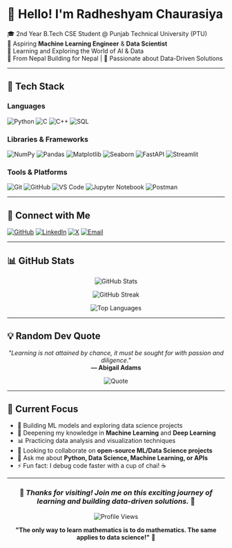 # 👋 Hello! I'm Radheshyam Chaurasiya

🎓 2nd Year B.Tech CSE Student @ Punjab Technical University (PTU)  
🤖 Aspiring **Machine Learning Engineer** & **Data Scientist**  
🌱 Learning and Exploring the World of AI & Data  
🌄 From Nepal Building for Nepal | 🚀 Passionate about Data-Driven Solutions

---

## 🔧 Tech Stack

### Languages
![Python](https://img.shields.io/badge/Python-3776AB?style=for-the-badge&logo=python&logoColor=white)
![C](https://img.shields.io/badge/C-00599C?style=for-the-badge&logo=c&logoColor=white)
![C++](https://img.shields.io/badge/C++-00599C?style=for-the-badge&logo=cplusplus&logoColor=white)
![SQL](https://img.shields.io/badge/SQL-4479A1?style=for-the-badge&logo=mysql&logoColor=white)

### Libraries & Frameworks
![NumPy](https://img.shields.io/badge/NumPy-013243?style=for-the-badge&logo=numpy&logoColor=white)
![Pandas](https://img.shields.io/badge/Pandas-150458?style=for-the-badge&logo=pandas&logoColor=white)
![Matplotlib](https://img.shields.io/badge/Matplotlib-11557c?style=for-the-badge&logo=python&logoColor=white)
![Seaborn](https://img.shields.io/badge/Seaborn-3776AB?style=for-the-badge&logo=python&logoColor=white)
![FastAPI](https://img.shields.io/badge/FastAPI-009688?style=for-the-badge&logo=fastapi&logoColor=white)
![Streamlit](https://img.shields.io/badge/Streamlit-FF4B4B?style=for-the-badge&logo=streamlit&logoColor=white)

### Tools & Platforms
![Git](https://img.shields.io/badge/Git-F05032?style=for-the-badge&logo=git&logoColor=white)
![GitHub](https://img.shields.io/badge/GitHub-181717?style=for-the-badge&logo=github&logoColor=white)
![VS Code](https://img.shields.io/badge/VS_Code-007ACC?style=for-the-badge&logo=visual-studio-code&logoColor=white)
![Jupyter Notebook](https://img.shields.io/badge/Jupyter_Notebook-F37626?style=for-the-badge&logo=jupyter&logoColor=white)
![Postman](https://img.shields.io/badge/Postman-FF6C37?style=for-the-badge&logo=postman&logoColor=white)

---

## 🔗 Connect with Me

[![GitHub](https://img.shields.io/badge/GitHub-181717?style=for-the-badge&logo=github&logoColor=white)](https://github.com/rschaurasiya)
[![LinkedIn](https://img.shields.io/badge/LinkedIn-0A66C2?style=for-the-badge&logo=linkedin&logoColor=white)](https://linkedin.com/in/radheshyam-kumar-chaurasiya-137117294)
[![X](https://img.shields.io/badge/X-000000?style=for-the-badge&logo=x&logoColor=white)](https://x.com/RADHESHYAM1816)
[![Email](https://img.shields.io/badge/Email-D14836?style=for-the-badge&logo=gmail&logoColor=white)](mailto:chaurasiyaradheshyamkumar@gmail.com)
<!-- [![Portfolio](https://img.shields.io/badge/Portfolio-000000?style=for-the-badge&logo=vercel&logoColor=white)](https://YOUR_PORTFOLIO_URL) -->


---

## 📊 GitHub Stats

<div align="center">
  
![GitHub Stats](https://github-readme-stats.vercel.app/api?username=rschaurasiya&show_icons=true&theme=radical&hide_border=true&count_private=true)

![GitHub Streak](https://github-readme-streak-stats.herokuapp.com/?user=rschaurasiya&theme=radical&hide_border=true)

![Top Languages](https://github-readme-stats.vercel.app/api/top-langs/?username=rschaurasiya&layout=compact&theme=radical&hide_border=true)

</div>

---

## 💡 Random Dev Quote

<div align="center">

*"Learning is not attained by chance, it must be sought for with passion and diligence."*  
**— Abigail Adams**

![Quote](https://quotes-github-readme.vercel.app/api?type=horizontal&theme=radical)

</div>

---

## 🎯 Current Focus

- 🔭 Building ML models and exploring data science projects
- 🌱 Deepening my knowledge in **Machine Learning** and **Deep Learning**
- 📊 Practicing data analysis and visualization techniques
- 👯 Looking to collaborate on **open-source ML/Data Science projects**
- 💬 Ask me about **Python, Data Science, Machine Learning, or APIs**
- ⚡ Fun fact: I debug code faster with a cup of chai! ☕

---

<div align="center">
  
### 🌟 *Thanks for visiting! Join me on this exciting journey of learning and building data-driven solutions.* 🌟

![Profile Views](https://komarev.com/ghpvc/?username=rschaurasiya&color=blueviolet&style=for-the-badge)

**"The only way to learn mathematics is to do mathematics. The same applies to data science!"** 🚀

</div>
